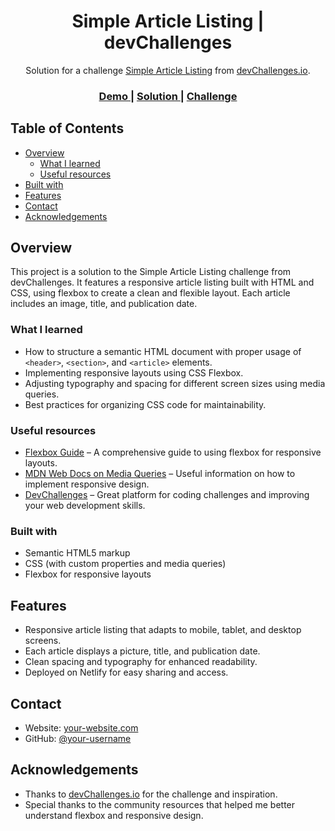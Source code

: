<h1 align="center">Simple Article Listing | devChallenges</h1>

<div align="center">
   Solution for a challenge <a href="https://devchallenges.io/challenge/simple-article-listing" target="_blank">Simple Article Listing</a> from <a href="http://devchallenges.io" target="_blank">devChallenges.io</a>.
</div>

<div align="center">
  <h3>
    <a href="https://saldv4.netlify.app/" target="_blank">
      Demo
    </a>
    <span> | </span>
    <a href="https://github.com/Srivatsava1999/sri_practice/tree/main/html_css_practice/devchallenges" target="_blank">
      Solution
    </a>
    <span> | </span>
    <a href="https://devchallenges.io/challenge/simple-article-listing" target="_blank">
      Challenge
    </a>
  </h3>
</div>

<!-- TABLE OF CONTENTS -->

## Table of Contents

- [Overview](#overview)
  - [What I learned](#what-i-learned)
  - [Useful resources](#useful-resources)
- [Built with](#built-with)
- [Features](#features)
- [Contact](#contact)
- [Acknowledgements](#acknowledgements)

<!-- OVERVIEW -->

## Overview

This project is a solution to the Simple Article Listing challenge from devChallenges. It features a responsive article listing built with HTML and CSS, using flexbox to create a clean and flexible layout. Each article includes an image, title, and publication date.

### What I learned

- How to structure a semantic HTML document with proper usage of `<header>`, `<section>`, and `<article>` elements.
- Implementing responsive layouts using CSS Flexbox.
- Adjusting typography and spacing for different screen sizes using media queries.
- Best practices for organizing CSS code for maintainability.

### Useful resources

- [Flexbox Guide](https://css-tricks.com/snippets/css/a-guide-to-flexbox/) – A comprehensive guide to using flexbox for responsive layouts.
- [MDN Web Docs on Media Queries](https://developer.mozilla.org/en-US/docs/Web/CSS/Media_Queries) – Useful information on how to implement responsive design.
- [DevChallenges](https://devchallenges.io) – Great platform for coding challenges and improving your web development skills.

### Built with

- Semantic HTML5 markup
- CSS (with custom properties and media queries)
- Flexbox for responsive layouts

## Features

- Responsive article listing that adapts to mobile, tablet, and desktop screens.
- Each article displays a picture, title, and publication date.
- Clean spacing and typography for enhanced readability.
- Deployed on Netlify for easy sharing and access.

## Contact

- Website: [your-website.com](https://saldv4.netlify.app/)
- GitHub: [@your-username](https://github.com/Srivatsava1999/sri_practice/)

## Acknowledgements

- Thanks to [devChallenges.io](https://devchallenges.io) for the challenge and inspiration.
- Special thanks to the community resources that helped me better understand flexbox and responsive design.
